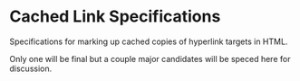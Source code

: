 Cached Link Specifications
==========================

Specifications for marking up cached copies of hyperlink targets in HTML.

Only one will be final but a couple major candidates will be speced here for discussion.
